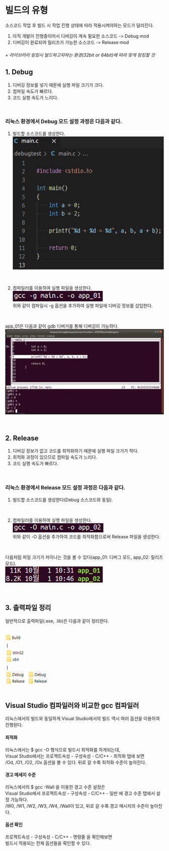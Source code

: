 # 빌드의 유형
소스코드 작업 후 빌드 시 작업 진행 상태에 따라 적용시켜야하는 모드가 달라진다.   
1. 아직 개발이 진행중이어서 디버깅이 계속 필요한 소스코드 -> Debug mod
2. 디버깅이 완료되어 릴리즈가 가능한 소스코드 -> Release mod

###### + 라이브러리 링킹시 빌드하고자하는 환경(32bit or 64bit)에 따라 맞게 링킹할 것

## 1. Debug
1. 디버깅 정보를 넣기 때문에 실행 파일 크기가 크다.
2. 컴파일 속도가 빠르다.
3. 코드 실행 속도가 느리다.
<br>

### 리눅스 환경에서 Debug 모드 설정 과정은 다음과 같다.
1. 빌드할 소스코드를 생성한다.   
![1](https://github.com/HongryeolSeong/Study_Build/blob/main/refimg/n1.png)
<br>

2. 컴파일러를 이용하여 실행 파일을 생성한다.   
![2](https://github.com/HongryeolSeong/Study_Build/blob/main/refimg/n2.png)   
위와 같이 컴파일시 -g 옵션을 추가하여 실행 파일에 디버깅 정보를 삽입한다.
<br>

app_01은 다음과 같이 gdb 디버거를 통해 디버깅이 가능하다.   
![5](https://github.com/HongryeolSeong/Study_Build/blob/main/refimg/n5.png)

<br>

## 2. Release
1. 디버깅 정보가 없고 코드를 최적화하기 때문에 실행 파일 크기가 작다.
2. 최적화 과정이 있으므로 컴파일 속도가 느리다.
3. 코드 실행 속도가 빠르다.
<br>

### 리눅스 환경에서 Release 모드 설정 과정은 다음과 같다.
1. 빌드할 소스코드를 생성한다(Debug 소스코드와 동일).   

<br>

2. 컴파일러를 이용하여 실행 파일을 생성한다.   
![3](https://github.com/HongryeolSeong/Study_Build/blob/main/refimg/n3.png)   
위와 같이 -O 옵션을 추가하여 코드를 최적화함으로써 Release 파일을 생성한다.   
<br>

다음처럼 파일 크기가 차이나는 것을 볼 수 있다(app_01: 디버그 모드, app_02: 릴리즈 모드).   
![4](https://github.com/HongryeolSeong/Study_Build/blob/main/refimg/n4.png)

<br>

## 3. 출력파일 정리
일반적으로 출력파일(.exe, .lib)은 다음과 같이 정리한다.   
<br>

![1](https://github.com/HongryeolSeong/Study_Build/blob/main/refimg/o1.png)   
   ㅣ   
![2](https://github.com/HongryeolSeong/Study_Build/blob/main/refimg/o2.png)   
   ㅣ   
![3](https://github.com/HongryeolSeong/Study_Build/blob/main/refimg/o3.png) ![3](https://github.com/HongryeolSeong/Study_Build/blob/main/refimg/o3.png) 
<br>
<br>

## Visual Studio 컴파일러와 비교한 gcc 컴파일러
리눅스에서의 빌드와 동일하게 Visual Studio에서의 빌드 역시 여러 옵션을 이용하여 진행된다.

#### 최적화
리눅스에서는 $ gcc -O 형식으로 빌드시 최적화를 하게되는데,   
Visual Studio에서는 프로젝트속성 - 구성속성 - C/C++ - 최적화 탭에 보면   
/Od, /O1, /O2, /Ox 옵션을 볼 수 있다. 뒤로 갈 수록 최적화 수준이 높아진다.

#### 경고 메세지 수준
리눅스에서의 $ gcc -Wall 을 이용한 경고 수준 설정은   
Visual Studio에서 프로젝트속성 - 구성속성 - C/C++ - 일반 에 경고 수준 탭에서 설정 가능하다.   
/W0, /W1, /W2, /W3, /W4, /Wall이 있고, 뒤로 갈 수록 경고 메시지의 수준이 높아진다.

#### 옵션 확인
프로젝트속성 - 구성속성 - C/C++ - 명령줄 을 확인해보면   
빌드시 적용되는 전체 옵션들을 확인할 수 있다.
